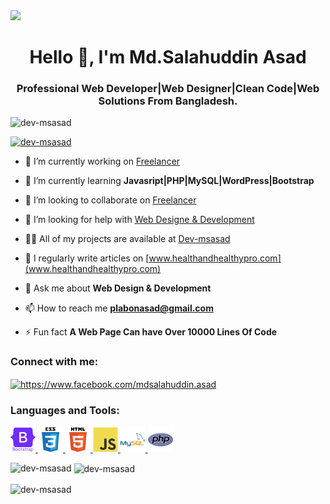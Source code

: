<img src="[https://i.postimg.cc/ZqQSSW5S/Image-for-github.png](https://i.postimg.cc/qBSzL7sW/Image-for-github.jpg)">
<h1 align="center">Hello 👋, I'm Md.Salahuddin Asad</h1>
<h3 align="center">Professional Web Developer|Web Designer|Clean Code|Web Solutions From Bangladesh.</h3>

<p align="left"> <img src="https://komarev.com/ghpvc/?username=dev-msasad&label=Profile%20views&color=0e75b6&style=flat" alt="dev-msasad" /> </p>

<p align="left"> <a href="https://github.com/ryo-ma/github-profile-trophy"><img src="https://github-profile-trophy.vercel.app/?username=dev-msasad" alt="dev-msasad" /></a> </p>

- 🔭 I’m currently working on [Freelancer](https://www.freelancer.com.bd/u/mdsalahuddinasad)

- 🌱 I’m currently learning **Javasript|PHP|MySQL|WordPress|Bootstrap**

- 👯 I’m looking to collaborate on [Freelancer](https://www.freelancer.com.bd/u/mdsalahuddinasad)

- 🤝 I’m looking for help with [Web Designe & Development](https://www.freelancer.com.bd/u/mdsalahuddinasad)

- 👨‍💻 All of my projects are available at [Dev-msasad](Dev-msasad)

- 📝 I regularly write articles on [www.healthandhealthypro.com](www.healthandhealthypro.com)

- 💬 Ask me about **Web Design & Development**

- 📫 How to reach me **plabonasad@gmail.com**

- ⚡ Fun fact **A Web Page Can have Over 10000 Lines Of Code**

<h3 align="left">Connect with me:</h3>
<p align="left">
<a href="https://fb.com/https://www.facebook.com/mdsalahuddin.asad" target="blank"><img align="center" src="https://raw.githubusercontent.com/rahuldkjain/github-profile-readme-generator/master/src/images/icons/Social/facebook.svg" alt="https://www.facebook.com/mdsalahuddin.asad" height="30" width="40" /></a>
</p>

<h3 align="left">Languages and Tools:</h3>
<p align="left"> <a href="https://getbootstrap.com" target="_blank" rel="noreferrer"> <img src="https://raw.githubusercontent.com/devicons/devicon/master/icons/bootstrap/bootstrap-plain-wordmark.svg" alt="bootstrap" width="40" height="40"/> </a> <a href="https://www.w3schools.com/css/" target="_blank" rel="noreferrer"> <img src="https://raw.githubusercontent.com/devicons/devicon/master/icons/css3/css3-original-wordmark.svg" alt="css3" width="40" height="40"/> </a> <a href="https://www.w3.org/html/" target="_blank" rel="noreferrer"> <img src="https://raw.githubusercontent.com/devicons/devicon/master/icons/html5/html5-original-wordmark.svg" alt="html5" width="40" height="40"/> </a> <a href="https://developer.mozilla.org/en-US/docs/Web/JavaScript" target="_blank" rel="noreferrer"> <img src="https://raw.githubusercontent.com/devicons/devicon/master/icons/javascript/javascript-original.svg" alt="javascript" width="40" height="40"/> </a> <a href="https://www.mysql.com/" target="_blank" rel="noreferrer"> <img src="https://raw.githubusercontent.com/devicons/devicon/master/icons/mysql/mysql-original-wordmark.svg" alt="mysql" width="40" height="40"/> </a> <a href="https://www.php.net" target="_blank" rel="noreferrer"> <img src="https://raw.githubusercontent.com/devicons/devicon/master/icons/php/php-original.svg" alt="php" width="40" height="40"/> </a> </p>

<p><img align="left" src="https://github-readme-stats.vercel.app/api/top-langs?username=dev-msasad&show_icons=true&locale=en&layout=compact" alt="dev-msasad" /></p>

<p>&nbsp;<img align="center" src="https://github-readme-stats.vercel.app/api?username=dev-msasad&show_icons=true&locale=en" alt="dev-msasad" /></p>

<p><img align="center" src="https://github-readme-streak-stats.herokuapp.com/?user=dev-msasad&" alt="dev-msasad" /></p>
